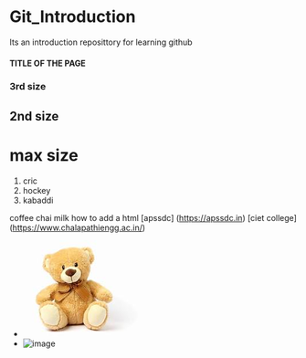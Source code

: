 # Git_Introduction
Its an introduction reposittory for learning github

#### TITLE OF THE PAGE
### 3rd size
## 2nd size
# max size


1. cric
2. hockey
3. kabaddi


 coffee
 chai
 milk
how to add a html [apssdc] (https://apssdc.in)
[ciet college] (https://www.chalapathiengg.ac.in/)

- ![image](1st.jpg)
- ![image](https://tse2.mm.bing.net/th?id=OIP.ZS-vdyrkp78JO3xhczSWyQHaEi&pid=Api&P=0&w=274&h=169)
